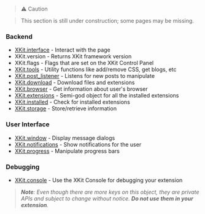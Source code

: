 > :warning: Caution

> This section is still under construction; some pages may be missing.

### Backend

* [XKit.interface](./XKit.interface.md) - Interact with the page
* XKit.version - Returns XKit framework version
* XKit.flags - Flags that are set on the XKit Control Panel
* [XKit.tools](./XKit.tools.md) - Utility functions like add/remove CSS, get blogs, etc
* [XKit.post_listener](./XKit.post_listener.md) - Listens for new posts to manipulate
* [XKit.download](./XKit.download.md) - Download files and extensions
* [XKit.browser](./XKit.browser.md) - Get information about user's browser
* [XKit.extensions](./XKit.extensions.md) - Semi-god object for all the installed extensions
* [XKit.installed](./XKit.installed.md) - Check for installed extensions
* [XKit.storage](./XKit.storage.md) - Store/retrieve information

### User Interface

* [XKit.window](./XKit.window.md) - Display message dialogs
* [XKit.notifications](./XKit.notifications.md) - Show notifications for the user
* [XKit.progress](./XKit.progress.md) - Manipulate progress bars

### Debugging

* [XKit.console](./XKit.console.md) - Use the XKit Console for debugging your extension

> _**Note**: Even though there are more keys on this object, they are private APIs and subject to change without notice. **Do not use them in your extension**._
